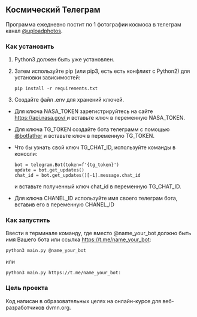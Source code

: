 ## Космический Телеграм
Программа ежедневно постит по 1 фотографии космоса в 
телеграм канал [@uploadphotos](https://t.me/uploadphotos).

### Как установить
1. Python3 должен быть уже установлен. 

2. Затем используйте pip (или pip3, есть есть конфликт с Python2) 
для установки зависимостей:

    ```
    pip install -r requirements.txt
    ```

3. Создайте файл .env для хранений ключей.

- Для ключа NASA_TOKEN зарегистрируйтесь 
на сайте [https://api.nasa.gov/ ](https://api.nasa.gov/)
и вставьте ключ в переменную NASA_TOKEN.

- Для ключа TG_TOKEN создайте бота телеграмм 
с помощью [@botfather](https://t.me/botfather)
и вставьте ключ в переменную TG_TOKEN.


- Что бы узнать свой ключ TG_CHAT_ID, используйте команды в консоли:
    ```
    bot = telegram.Bot(token=f'{tg_token}')
    update = bot.get_updates()
    chat_id = bot.get_updates()[-1].message.chat_id
    ```
    и вставьте полученный ключ chat_id в переменную TG_CHAT_ID.


- Для ключа CHANEL_ID используйте имя своего телеграм бота,
вставив его в переменную CHANEL_ID

### Как запустить
Ввести в терминале команду, где вместо @name_your_bot должно быть 
имя Вашего бота или ссылка https://t.me/name_your_bot:
```
python3 main.py @name_your_bot
```

или
```
python3 main.py https://t.me/name_your_bot:
```
### Цель проекта
Код написан в образовательных целях на онлайн-курсе
для веб-разработчиков dvmn.org.